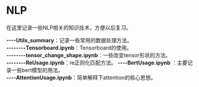 # NLP
在这里记录一些NLP相关的知识技术，方便以后复习。

**----Utils_summary**：记录一些常用的数据处理方法。  
**--------Tensorboard.ipynb**：Tensorboard的使用。   
**--------tensor_change_shape.ipynb**：一些改变tensor形状的方法。  
**--------ReUsage.ipynb**：re正则化匹配方法。
**----BertUsage.ipynb** ：主要记录一些bert模型的用法。  
**----AttentionUsage.ipynb**：简单解释下attention的核心思想。  